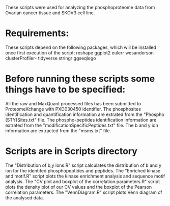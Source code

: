 These scripts were used for analyzing the phosphoproteome data from Ovarian cancer tissue and SKOV3 cell line.


# Requirements:
These scripts depend on the following packages, which will be installed once first execution of the script:
reshape
ggplot2
eulerr
wesanderson
clusterProfiler-
tidyverse
stringr
ggseqlogo



# Before running these scripts some things have to be specified:
All the raw and MaxQuant processed  files has been submitted to ProteomeXchange with PXD030450 identifier. 
The phosphosites identification and quantification information are extrated from the "Phospho (STY)Sites.txt" file.
The phospho-peptides identification information are extrated from the "modificationSpecificPeptides.txt" file.
The b and y ion information are extracted from the "msms.txt" file.

# Scripts are in Scripts directory
The "Distribution of b,y ions.R" script calculates the distribution of b and y ion for the identifed phosphopeptides and peptides.
The "Enriched kinase and motif.R" script plots the kinase enrichment analysis and sequence motif analysis.
The "CV plot and boxplot of the correlation parameters.R" script plots the density plot of our CV values and the boxplot of the Pearson correlation parameters.
The "VennDiagram.R" script plots Venn diagram of the analysed data.